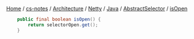 [Home](https://mengxianbin.github.io) /
[cs-notes](https://mengxianbin.github.io/cs-notes/site) /
[Architecture](https://mengxianbin.github.io/cs-notes/site/Architecture) /
[Netty](https://mengxianbin.github.io/cs-notes/site/Architecture/Netty) /
[Java](https://mengxianbin.github.io/cs-notes/site/Architecture/Netty/Java) /
[AbstractSelector](https://mengxianbin.github.io/cs-notes/site/Architecture/Netty/Java/AbstractSelector) /
[isOpen](https://mengxianbin.github.io/cs-notes/site/Architecture/Netty/Java/AbstractSelector/isOpen)

```java
    public final boolean isOpen() {
        return selectorOpen.get();
    }
```
